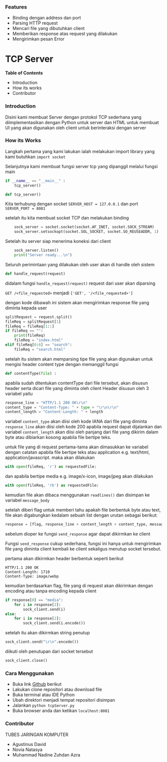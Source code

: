 ### Features
- Binding dengan address dan port
- Parsing HTTP request
- Mencari file yang dibutuhkan client
- Memberikan response atas request yang dilakukan
- Mengirimkan pesan Error

# TCP Server
**Table of Contents**
- Introduction
- How its works
- Contributor

### Introduction
Disini kami membuat Server dengan protokol TCP sederhana yang diimplementasikan dengan Python untuk server dan HTML untuk membuat UI yang akan digunakan oleh client untuk berinteraksi dengan server

### How its Works
Langkah pertama yang kami lakukan ialah melakukan import library yang kami butuhkan
`import socket`

Selanjutnya kami membuat fungsi server tcp yang dipanggil melalui fungsi main
```Python
if __name__ == "__main__" :
    tcp_server()
```

```Python
def tcp_server()
```
Kita terhubung dengan socket 
`SERVER_HOST = 127.0.0.1`
dan port
`SERVER_PORT = 8081`

setelah itu kita membuat socket TCP dan melakukan binding
```Python
    sock_server = socket.socket(socket.AF_INET, socket.SOCK_STREAM)
    sock_server.setsockopt(socket.SOL_SOCKET, socket.SO_REUSEADDR, 1)
```

Setelah itu server siap menerima koneksi dari client
```Python
    sock_server.listen()
    print("Server ready...\n")
```

Seluruh perimintaan yang dilakukan oleh user akan di handle oleh sistem
```Python
def handle_request(request)
```

didalam fungsi `handle_request(request)`
request dari user akan diparsing

`GET /<file_requested>` menjadi `['GET', '/<file_requested>']`

dengan kode dibawah ini sistem akan mengirimkan response file yang diminta kepada user
```Python
splitRequest = request.split()
fileReq = splitRequest[1]
fileReq = fileReq[1::]
if fileReq == "":
    print(fileReq)                                                          
    fileReq = "index.html"
elif fileReq[0:6] == "search":
    fileReq = "search.html"
```
setelah itu sistem akan memparsing tipe file yang akan digunakan untuk mengisi header content type dengan memanggil fungsi
```Python
def contentType(file) :
```

apabila sudah ditentukan contentType dari file tersebut, akan disusun header serta dicari file yang diminta oleh client
Header disusun oleh 3 variabel yaitu
```Python
response_line = "HTTP/1.1 200 OK\r\n"
content_type = "Content-Type: " + type + "\r\n\r\n"
content_length = "Content-Length: " + length
```
variabel `content_type` akan diisi oleh kode IANA dari file yang diminta
`response_line` akan diisi oleh kode 200 apabila request dapat dijalankan
dan variabel `content_length` akan diisi oleh panjang dari file yang dikirim dalam byte
atau dibiarkan kosong apabila file bertipe teks.

untuk file yang di request pertama-tama akan dimasukkan ke variabel dengan catatan
apabila file bertipe teks atau application e.g. text/html, application/javascript.
maka akan dilakukan
```Python
with open(fileReq, 'r') as requestedFile:
```
dan apabila bertipe media e.g. image/x-icon, image/jpeg
akan dilakukan
```Python
with open(fileReq, 'rb') as requestedFile:
```
kemudian file akan dibaca menggunakan `readlines()`
dan disimpan ke variabel `message_body`

setelah diberi flag untuk memberi tahu apakah file berbentuk byte atau text, file akan digabungkan kedalam
sebuah list dengan urutan sebagai berikut:
```Python
response = [flag, response_line + content_length + content_type, message_body]
```
sebelum dioper ke fungsi `send_response` agar dapat dikirmkan ke client

Fungsi `send_response` cukup sederhana, fungsi ini hanya untuk mengirimkan file yang diminta client
kembali ke client sekaligus menutup socket tersebut.

pertama akan dikirmkan header berbentuk seperti berikut
```
HTTP/1.1 200 OK
Content-Length: 1710
Content-Type: image/webp
```
kemudian berdasarkan flag, file yang di request akan dikirimkan dengan encoding atau tanpa encoding kepada client
```Python
if response[0] == "media":
    for i in response[2]:
        sock_client.send(i)
else:
    for i in response[2]:
        sock_client.send(i.encode())
```

setelah itu akan dikirmkan string penutup 
```Python
sock_client.send("\r\n".encode())
``` 
diikuti oleh penutupan dari socket tersebut
```Python
sock_client.close()
```


### Cara Menggunakan
* Buka link [Github](https://github.com/agustinusdavidd/tcpServer) berikut
* Lakukan clone repositori atau download file
* Buka terminal atau IDE Python
* Ubah direktori menjadi tempat repositori disimpan
* Jalankan `python tcpServer.py`
* Buka browser anda dan ketikan `localhost:8081`
 
### Contributor
TUBES JARINGAN KOMPUTER
* Agustinus David
* Novia Natasya
* Muhammad Nadine Zuhdan Azra
